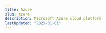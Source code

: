 ```yaml
---
title: Azure
slug: azure
description: Microsoft Azure cloud platform
lastUpdated: "2025-01-01"
---
```

